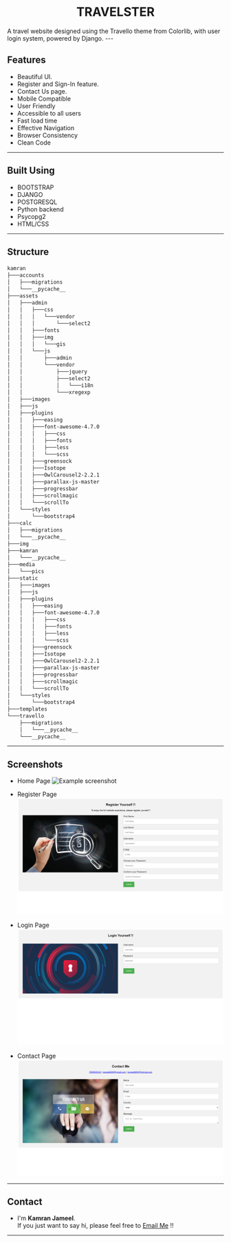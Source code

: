 <p align="center">
  <h1 align="center">TRAVELSTER</h1>
A travel website designed using the Travello theme from Colorlib, with user login system, powered by Django.
---

## Features
- Beautiful UI.
- Register and Sign-In feature.
- Contact Us page.
- Mobile Compatible
- User Friendly
- Accessible to all users
- Fast load time
- Effective Navigation
- Browser Consistency
- Clean Code
---

## Built Using
- BOOTSTRAP
- DJANGO
- POSTGRESQL
- Python backend
- Psycopg2
- HTML/CSS
---

## Structure
```
kamran
├───accounts
│   ├───migrations
│   └───__pycache__
├───assets
│   ├───admin
│   │   ├───css
│   │   │   └───vendor
│   │   │       └───select2
│   │   ├───fonts
│   │   ├───img
│   │   │   └───gis
│   │   └───js
│   │       ├───admin
│   │       └───vendor
│   │           ├───jquery
│   │           ├───select2
│   │           │   └───i18n
│   │           └───xregexp
│   ├───images
│   ├───js
│   ├───plugins
│   │   ├───easing
│   │   ├───font-awesome-4.7.0
│   │   │   ├───css
│   │   │   ├───fonts
│   │   │   ├───less
│   │   │   └───scss
│   │   ├───greensock
│   │   ├───Isotope
│   │   ├───OwlCarousel2-2.2.1
│   │   ├───parallax-js-master
│   │   ├───progressbar
│   │   ├───scrollmagic
│   │   └───scrollTo
│   └───styles
│       └───bootstrap4
├───calc
│   ├───migrations
│   └───__pycache__
├───img
├───kamran
│   └───__pycache__
├───media
│   └───pics
├───static
│   ├───images
│   ├───js
│   ├───plugins
│   │   ├───easing
│   │   ├───font-awesome-4.7.0
│   │   │   ├───css
│   │   │   ├───fonts
│   │   │   ├───less
│   │   │   └───scss
│   │   ├───greensock
│   │   ├───Isotope
│   │   ├───OwlCarousel2-2.2.1
│   │   ├───parallax-js-master
│   │   ├───progressbar
│   │   ├───scrollmagic
│   │   └───scrollTo
│   └───styles
│       └───bootstrap4
├───templates
└───travello
    ├───migrations
    │   └───__pycache__
    └───__pycache__
```
---
## Screenshots
- Home Page
![Example screenshot](./img/screenshot.png)

- Register Page
![Example screenshot](./img/screenshot1.png)

- Login Page
![Example screenshot](./img/screenshot2.png)

- Contact Page
![Example screenshot](./img/screenshot3.png)
---
## Contact
- I'm **Kamran Jameel**. <br>If you just want to say hi, please feel free to <a href="mailto:jameelk809@gmail.com">Email Me</a> !!
---